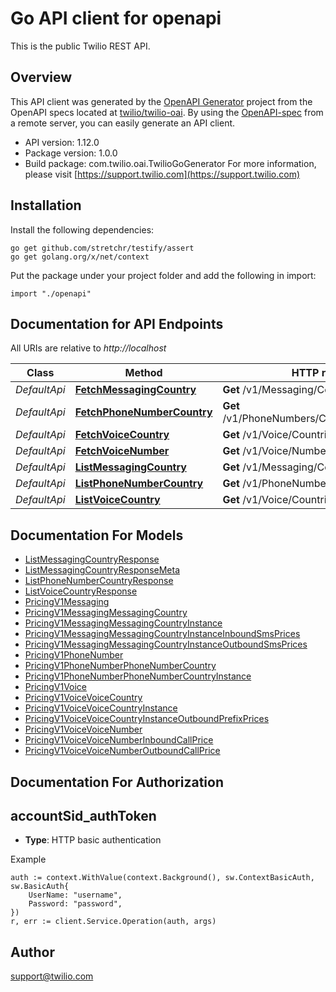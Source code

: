 # Go API client for openapi

This is the public Twilio REST API.

## Overview
This API client was generated by the [OpenAPI Generator](https://openapi-generator.tech) project from the OpenAPI specs located at [twilio/twilio-oai](https://github.com/twilio/twilio-oai/tree/main/spec).  By using the [OpenAPI-spec](https://www.openapis.org/) from a remote server, you can easily generate an API client.

- API version: 1.12.0
- Package version: 1.0.0
- Build package: com.twilio.oai.TwilioGoGenerator
For more information, please visit [https://support.twilio.com](https://support.twilio.com)

## Installation

Install the following dependencies:

```shell
go get github.com/stretchr/testify/assert
go get golang.org/x/net/context
```

Put the package under your project folder and add the following in import:

```golang
import "./openapi"
```

## Documentation for API Endpoints

All URIs are relative to *http://localhost*

Class | Method | HTTP request | Description
------------ | ------------- | ------------- | -------------
*DefaultApi* | [**FetchMessagingCountry**](docs/DefaultApi.md#fetchmessagingcountry) | **Get** /v1/Messaging/Countries/{IsoCountry} | 
*DefaultApi* | [**FetchPhoneNumberCountry**](docs/DefaultApi.md#fetchphonenumbercountry) | **Get** /v1/PhoneNumbers/Countries/{IsoCountry} | 
*DefaultApi* | [**FetchVoiceCountry**](docs/DefaultApi.md#fetchvoicecountry) | **Get** /v1/Voice/Countries/{IsoCountry} | 
*DefaultApi* | [**FetchVoiceNumber**](docs/DefaultApi.md#fetchvoicenumber) | **Get** /v1/Voice/Numbers/{Number} | 
*DefaultApi* | [**ListMessagingCountry**](docs/DefaultApi.md#listmessagingcountry) | **Get** /v1/Messaging/Countries | 
*DefaultApi* | [**ListPhoneNumberCountry**](docs/DefaultApi.md#listphonenumbercountry) | **Get** /v1/PhoneNumbers/Countries | 
*DefaultApi* | [**ListVoiceCountry**](docs/DefaultApi.md#listvoicecountry) | **Get** /v1/Voice/Countries | 


## Documentation For Models

 - [ListMessagingCountryResponse](docs/ListMessagingCountryResponse.md)
 - [ListMessagingCountryResponseMeta](docs/ListMessagingCountryResponseMeta.md)
 - [ListPhoneNumberCountryResponse](docs/ListPhoneNumberCountryResponse.md)
 - [ListVoiceCountryResponse](docs/ListVoiceCountryResponse.md)
 - [PricingV1Messaging](docs/PricingV1Messaging.md)
 - [PricingV1MessagingMessagingCountry](docs/PricingV1MessagingMessagingCountry.md)
 - [PricingV1MessagingMessagingCountryInstance](docs/PricingV1MessagingMessagingCountryInstance.md)
 - [PricingV1MessagingMessagingCountryInstanceInboundSmsPrices](docs/PricingV1MessagingMessagingCountryInstanceInboundSmsPrices.md)
 - [PricingV1MessagingMessagingCountryInstanceOutboundSmsPrices](docs/PricingV1MessagingMessagingCountryInstanceOutboundSmsPrices.md)
 - [PricingV1PhoneNumber](docs/PricingV1PhoneNumber.md)
 - [PricingV1PhoneNumberPhoneNumberCountry](docs/PricingV1PhoneNumberPhoneNumberCountry.md)
 - [PricingV1PhoneNumberPhoneNumberCountryInstance](docs/PricingV1PhoneNumberPhoneNumberCountryInstance.md)
 - [PricingV1Voice](docs/PricingV1Voice.md)
 - [PricingV1VoiceVoiceCountry](docs/PricingV1VoiceVoiceCountry.md)
 - [PricingV1VoiceVoiceCountryInstance](docs/PricingV1VoiceVoiceCountryInstance.md)
 - [PricingV1VoiceVoiceCountryInstanceOutboundPrefixPrices](docs/PricingV1VoiceVoiceCountryInstanceOutboundPrefixPrices.md)
 - [PricingV1VoiceVoiceNumber](docs/PricingV1VoiceVoiceNumber.md)
 - [PricingV1VoiceVoiceNumberInboundCallPrice](docs/PricingV1VoiceVoiceNumberInboundCallPrice.md)
 - [PricingV1VoiceVoiceNumberOutboundCallPrice](docs/PricingV1VoiceVoiceNumberOutboundCallPrice.md)


## Documentation For Authorization



## accountSid_authToken

- **Type**: HTTP basic authentication

Example

```golang
auth := context.WithValue(context.Background(), sw.ContextBasicAuth, sw.BasicAuth{
    UserName: "username",
    Password: "password",
})
r, err := client.Service.Operation(auth, args)
```


## Author

support@twilio.com

